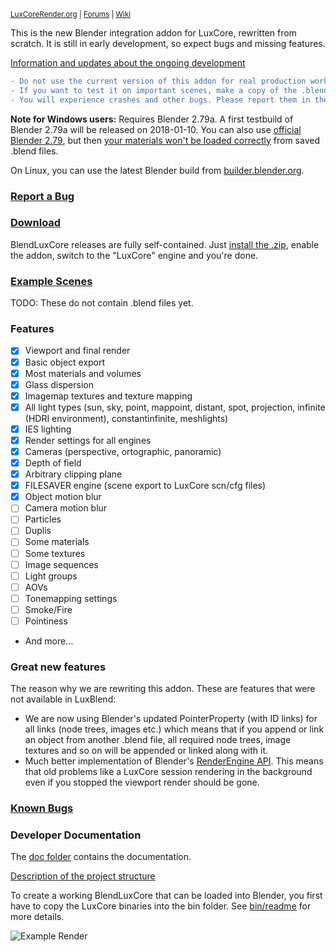 <sup> [LuxCoreRender.org](https://luxcorerender.org/) | [Forums](https://forums.luxcorerender.org/) | [Wiki](http://wiki.luxcorerender.org/LuxCoreRender_Wiki) </sup>

This is the new Blender integration addon for LuxCore, rewritten from scratch.
It is still in early development, so expect bugs and missing features.

[Information and updates about the ongoing development](https://forums.luxcorerender.org/viewtopic.php?f=5&t=9)

```diff
- Do not use the current version of this addon for real production work!
- If you want to test it on important scenes, make a copy of the .blend file first!
- You will experience crashes and other bugs. Please report them in the bug tracker!
```

**Note for Windows users:** Requires Blender 2.79a. A first testbuild of Blender 2.79a will be released on 2018-01-10.
You can also use [official Blender 2.79](https://www.blender.org/download/Blender2.79/blender-2.79-windows64.zip/), but then [your materials won't be loaded correctly](https://developer.blender.org/T53509) from saved .blend files.

On Linux, you can use the latest Blender build from [builder.blender.org](https://builder.blender.org/download/).

### [Report a Bug](https://github.com/LuxCoreRender/BlendLuxCore/issues/new)

### [Download](https://luxcorerender.org/download/)

BlendLuxCore releases are fully self-contained. 
Just [install the .zip](https://docs.blender.org/manual/en/dev/preferences/addons.html#header), enable the addon, switch to the "LuxCore" engine and you're done.

### [Example Scenes](https://luxcorerender.org/download/#ExampleScenes)

TODO: These do not contain .blend files yet.

### Features

* [x] Viewport and final render
* [x] Basic object export
* [x] Most materials and volumes
* [x] Glass dispersion
* [x] Imagemap textures and texture mapping
* [x] All light types (sun, sky, point, mappoint, distant, spot, projection, infinite (HDRI environment), constantinfinite, meshlights)
* [x] IES lighting
* [x] Render settings for all engines
* [x] Cameras (perspective, ortographic, panoramic)
* [x] Depth of field
* [x] Arbitrary clipping plane
* [x] FILESAVER engine (scene export to LuxCore scn/cfg files)
* [x] Object motion blur
* [ ] Camera motion blur
* [ ] Particles
* [ ] Duplis
* [ ] Some materials
* [ ] Some textures
* [ ] Image sequences
* [ ] Light groups
* [ ] AOVs
* [ ] Tonemapping settings
* [ ] Smoke/Fire
* [ ] Pointiness
* And more...

### Great new features

The reason why we are rewriting this addon. These are features that were not available in LuxBlend:

* We are now using Blender's updated PointerProperty (with ID links) for all links (node trees, images etc.) which means that if you append or link an object from another .blend file, all required node trees, image textures and so on will be appended or linked along with it.
* Much better implementation of Blender's [RenderEngine API](https://docs.blender.org/api/2.79/bpy.types.RenderEngine.html). This means that old problems like a LuxCore session rendering in the background even if you stopped the viewport render should be gone.

### [Known Bugs](https://github.com/LuxCoreRender/BlendLuxCore/issues?utf8=%E2%9C%93&q=is%3Aissue+is%3Aopen+label%3Abug)

### Developer Documentation

The [doc folder](https://github.com/LuxCoreRender/BlendLuxCore/tree/master/doc) contains the documentation.

[Description of the project structure](https://github.com/LuxCoreRender/BlendLuxCore/blob/master/doc/project_structure.md)

To create a working BlendLuxCore that can be loaded into Blender, 
you first have to copy the LuxCore binaries into the bin folder.
See [bin/readme](https://github.com/LuxCoreRender/BlendLuxCore/blob/master/bin/readme.md) for more details.

![Example Render](https://luxcorerender.org/wp-content/uploads/2017/12/wallpaper_lux_05_rend1b.jpg)
